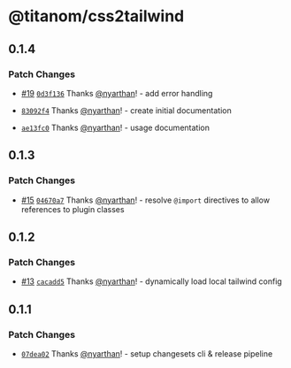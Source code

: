# @titanom/css2tailwind

## 0.1.4

### Patch Changes

- [#19](https://github.com/titanom/css2tailwind/pull/19) [`0d3f136`](https://github.com/titanom/css2tailwind/commit/0d3f1368a7f67303a69b31a1db49d9aa37987c9e) Thanks [@nyarthan](https://github.com/nyarthan)! - add error handling

- [`83092f4`](https://github.com/titanom/css2tailwind/commit/83092f460ce6b6bde7e3593e1a7b2b192f3f989e) Thanks [@nyarthan](https://github.com/nyarthan)! - create initial documentation

- [`ae13fc0`](https://github.com/titanom/css2tailwind/commit/ae13fc0b77db19e9db2eb5c0c49e2b0f7815568d) Thanks [@nyarthan](https://github.com/nyarthan)! - usage documentation

## 0.1.3

### Patch Changes

- [#15](https://github.com/titanom/css2tailwind/pull/15) [`04670a7`](https://github.com/titanom/css2tailwind/commit/04670a74e410459f95623b1e83524bad59947e93) Thanks [@nyarthan](https://github.com/nyarthan)! - resolve `@import` directives to allow references to plugin classes

## 0.1.2

### Patch Changes

- [#13](https://github.com/titanom/css2tailwind/pull/13) [`cacadd5`](https://github.com/titanom/css2tailwind/commit/cacadd5d327c3f7c3baa21fa51e31f6b92ef3d8a) Thanks [@nyarthan](https://github.com/nyarthan)! - dynamically load local tailwind config

## 0.1.1

### Patch Changes

- [`07dea02`](https://github.com/titanom/css2tailwind/commit/07dea02551c3025d25dd7ea1aa2414ae8f70f6c4) Thanks [@nyarthan](https://github.com/nyarthan)! - setup changesets cli & release pipeline
